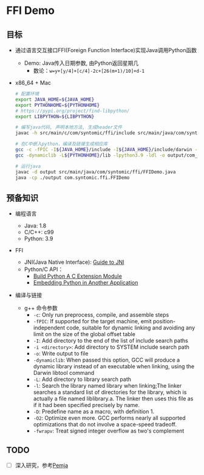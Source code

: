 # FFI Demo

## 目标
- 通过语言交互接口FFI(Foreign Function Interface)实现Java调用Python函数
    - Demo: Java传入日期参数, 由Python返回星期几
        - 数论：`w=y+[y/4]+[c/4]-2c+[26(m+1)/10]+d-1`

- x86_64 + Mac
    ```sh
    # 配置环境
    export JAVA_HOME=${JAVA_HOME}
    export PYTHONHOME=${PYTHONHOME}
    # https://pypi.org/project/find-libpython/
    export LIBPYTHON=${LIBPYTHON}

    # 编写java代码, 声明本地方法, 生成header文件
    javac -h src/main/c/com/syntomic/ffi/include src/main/java/com/syntomic/ffi/FFIDemo.java

    # 在C中嵌入python，编译及链接生成相应库
    gcc -c -fPIC -I${JAVA_HOME}/include -I${JAVA_HOME}/include/darwin -I${PYTHONHOME}/include/python3.9 -I${PYTHONHOME}/include src/main/c/com/syntomic/ffi/com_syntomic_ffi_FFIDemo.c -o output/com_syntomic_ffi_FFIDemo.o
    gcc -dynamiclib -L${PYTHONHOME}/lib -lpython3.9 -ldl -o output/com_syntomic_ffi_FFIDemo.dylib output/com_syntomic_ffi_FFIDemo.o

    # 运行java
    javac -d output src/main/java/com/syntomic/ffi/FFIDemo.java
    java -cp ./output com.syntomic.ffi.FFIDemo
    ```

## 预备知识
- 编程语言
    - Java: 1.8
    - C/C++: c99
    - Python: 3.9

- FFI
    - JNI(Java Native Interface): [Guide to JNI](https://www.baeldung.com/jni)
    - Python/C API：
        - [Build Python A C Extension Module](https://realpython.com/build-python-c-extension-module/)
        - [Embedding Python in Another Application](https://docs.python.org/3/extending/embedding.html)

- 编译与链接
    - g++ 命令参数
        - `-c`: Only run preprocess, compile, and assemble steps
        - `-fPIC`: If supported for the target machine, emit position-independent code, suitable for dynamic linking and avoiding any limit on the size of the global offset table
        - `-I`: Add directory to the end of the list of include search paths
        - `-i <directory>`: Add directory to SYSTEM include search path
        - `-o`: Write output to file
        - `-dynamiclib`: When passed this option, GCC will produce a dynamic library instead of an executable when linking, using the Darwin libtool command
        - `-L`: Add directory to library search path
        - `-l`: Search the library named library when linking;The linker searches a standard list of directories for the library, which is actually a file named liblibrary.a. The linker then uses this file as if it had been specified precisely by name.
        - `-D`: Predefine name as a macro, with definition 1.
        - `-O2`: Optimize even more. GCC performs nearly all supported optimizations that do not involve a space-speed tradeoff.
        - `-fwrapv`: Treat signed integer overflow as two's complement


## TODO
- [ ] 深入研究，参考[Pemja](https://github.com/alibaba/pemja)
